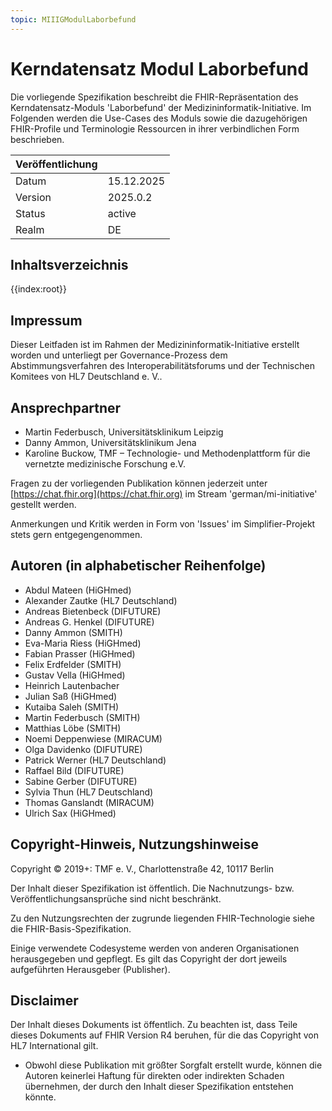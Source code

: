 ```yaml
---
topic: MIIIGModulLaborbefund
---
```

# Kerndatensatz Modul Laborbefund

<!-- | Hinweis | Under Construction! |
|---------|---------------------|
| {{render:implementation-guides/ImplementationGuide-Common/images/Warning.jpg}} | Dieser Implementation Guide stellt die aktuelle Arbeitsversion des Moduls 'Laborbefund' dar. Die jeweils für den produktiven Einsatz veröffentlichte Version finden Sie auf [dieser Seite der TMF EV](https://www.medizininformatik-initiative.de/de/basismodule-des-kerndatensatzes-der-mii).| -->

Die vorliegende Spezifikation beschreibt die FHIR-Repräsentation des Kerndatensatz-Moduls 'Laborbefund' der Medizininformatik-Initiative.
Im Folgenden werden die Use-Cases des Moduls sowie die dazugehörigen FHIR-Profile und Terminologie Ressourcen in ihrer verbindlichen Form beschrieben.

| Veröffentlichung   |            |
|---------|------------|
| Datum   | 15.12.2025 |
| Version | 2025.0.2   |
| Status  | active     |
| Realm   | DE         | 

## Inhaltsverzeichnis

{{index:root}}

## Impressum
Dieser Leitfaden ist im Rahmen der Medizininformatik-Initiative erstellt worden und unterliegt per Governance-Prozess dem Abstimmungsverfahren des Interoperabilitätsforums und der Technischen Komitees von HL7 Deutschland e. V..

## Ansprechpartner
* Martin Federbusch, Universitätsklinikum Leipzig
* Danny Ammon, Universitätsklinikum Jena
* Karoline Buckow, TMF – Technologie- und Methodenplattform
für die vernetzte medizinische Forschung e.V.

Fragen zu der vorliegenden Publikation können jederzeit unter [https://chat.fhir.org](https://chat.fhir.org) im Stream 'german/mi-initiative' gestellt werden.

Anmerkungen und Kritik werden in Form von 'Issues' im Simplifier-Projekt stets gern entgegengenommen.

## Autoren (in alphabetischer Reihenfolge)

* Abdul Mateen (HiGHmed)
* Alexander Zautke (HL7 Deutschland)
* Andreas Bietenbeck (DIFUTURE)
* Andreas G. Henkel (DIFUTURE)
* Danny Ammon (SMITH)
* Eva-Maria Riess (HiGHmed)
* Fabian Prasser (HiGHmed)
* Felix Erdfelder (SMITH)
* Gustav Vella (HiGHmed)
* Heinrich Lautenbacher
* Julian Saß (HiGHmed)
* Kutaiba Saleh (SMITH)
* Martin Federbusch (SMITH)
* Matthias Löbe (SMITH)
* Noemi Deppenwiese (MIRACUM)
* Olga Davidenko (DIFUTURE)
* Patrick Werner (HL7 Deutschland)
* Raffael Bild (DIFUTURE)
* Sabine Gerber (DIFUTURE)
* Sylvia Thun (HL7 Deutschland)
* Thomas Ganslandt (MIRACUM)
* Ulrich Sax (HiGHmed)


## Copyright-Hinweis, Nutzungshinweise
Copyright © 2019+: TMF e. V., Charlottenstraße 42, 10117 Berlin

Der Inhalt dieser Spezifikation ist öffentlich. Die Nachnutzungs- bzw. Veröffentlichungsansprüche sind nicht beschränkt.

Zu den Nutzungsrechten der zugrunde liegenden FHIR-Technologie siehe die FHIR-Basis-Spezifikation.

Einige verwendete Codesysteme werden von anderen Organisationen herausgegeben und gepflegt. Es gilt das Copyright der dort jeweils aufgeführten Herausgeber (Publisher).

## Disclaimer
Der Inhalt dieses Dokuments ist öffentlich. Zu beachten ist, dass Teile dieses Dokuments auf FHIR Version R4 beruhen, für die das Copyright von HL7 International gilt.

* Obwohl diese Publikation mit größter Sorgfalt erstellt wurde, können die Autoren keinerlei Haftung für direkten oder indirekten Schaden übernehmen, der durch den Inhalt dieser Spezifikation entstehen könnte.

